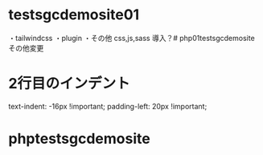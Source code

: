 # testsgcdemosite01

・tailwindcss
・plugin
・その他 css,js,sass 導入？# php01testsgcdemosite
その他変更

# 2行目のインデント
  text-indent: -16px !important;
  padding-left: 20px !important;
  
# phptestsgcdemosite
